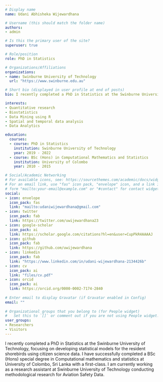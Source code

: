 ```yaml
---
# Display name
name: Udani Abhisheka Wijewardhana

# Username (this should match the folder name)
authors:
- admin

# Is this the primary user of the site?
superuser: true

# Role/position
role: PhD in Statistics

# Organizations/Affiliations
organizations:
- name: Swinburne University of Technology
  url: "https://www.swinburne.edu.au"

# Short bio (displayed in user profile at end of posts)
bio: I recently completed a PhD in Statistics at the Swinburne University of Technology, focusing on developing statistical models for the resident shorebirds using citizen science data. I have successfully completed a BSc (Hons) special degree in Computational mathematics and statistics at University of Colombo, Sri Lanka with a first-class. I am currently working as a research assistant at Swinburne University of Technology conducting methodological research for Aviation Safety Data.

interests:
- Quantitative research
- Biostatistics
- Data Mining using R
- Spatial and temporal data analysis
- Data Analytics

education:
  courses:
  - course: PhD in Statistics
    institution: Swinburne University of Technology
    year: 2019 - 2022
  - course: BSc (Hons) in Computational Mathematics and Statistics
    institution: University of Colombo
    year: 2010 - 2015

# Social/Academic Networking
# For available icons, see: https://sourcethemes.com/academic/docs/widgets/#icons
# For an email link, use "fas" icon pack, "envelope" icon, and a link in the
# form "mailto:your-email@example.com" or "#contact" for contact widget.
social:
- icon: envelope
  icon_pack: fas
  link: "mailto:udaniwijewardhana@gmail.com"
- icon: twitter
  icon_pack: fab
  link: https://twitter.com/uwijewardhana23
- icon: google-scholar
  icon_pack: ai
  link: https://scholar.google.com/citations?hl=en&user=CupPkR4AAAAJ
- icon: github
  icon_pack: fab
  link: https://github.com/uwijewardhana
- icon: linkedin
  icon_pack: fab
  link: "https://www.linkedin.com/in/udani-wijewardhana-2134426b"
- icon: cv
  icon_pack: ai
  link: "files/cv.pdf"
- icon: orcid
  icon_pack: ai
  link: https://orcid.org/0000-0002-7174-2840 
  
# Enter email to display Gravatar (if Gravatar enabled in Config)
email: ""
  
# Organizational groups that you belong to (for People widget)
#   Set this to `[]` or comment out if you are not using People widget.  
user_groups:
- Researchers
- Visitors
---
```


I recently completed a PhD in Statistics at the Swinburne University of Technology, focusing on developing statistical models for the resident shorebirds using citizen science data. I have successfully completed a BSc (Hons) special degree in Computational mathematics and statistics at University of Colombo, Sri Lanka with a first-class. I am currently working as a research assistant at Swinburne University of Technology conducting methodological research for Aviation Safety Data.
